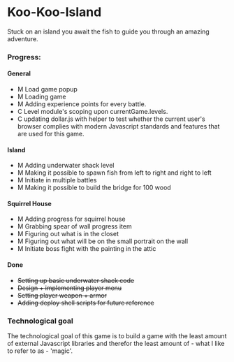 Koo-Koo-Island
==============

Stuck on an island you await the fish to guide you through an amazing adventure.

### Progress:

#### General
- M Load game popup
- M Loading game
- M Adding experience points for every battle.
- C Level module's scoping upon currentGame.levels.<x>
- C updating dollar.js with helper to test whether the current user's browser complies with modern Javascript standards and features that are used for this game.

#### Island
- M Adding underwater shack level
- M Making it possible to spawn fish from left to right and right to left
- M Initiate in multiple battles
- M Making it possible to build the bridge for 100 wood

#### Squirrel House
- M Adding progress for squirrel house
- M Grabbing spear of wall progress item
- M Figuring out what is in the closet
- M Figuring out what will be on the small portrait on the wall
- M Initiate boss fight with the painting in the attic

#### Done
- ~~Setting up basic underwater shack code~~
- ~~Design + implementing player menu~~
- ~~Setting player weapon + armor~~
- ~~Adding deploy shell scripts for future reference~~

### Technological goal

The technological goal of this game is to build a game with the least amount of external Javascript libraries and therefor the least amount of - what I like to refer to as - 'magic'.
